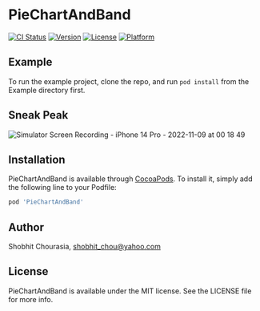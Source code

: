 # PieChartAndBand

[![CI Status](https://img.shields.io/travis/ShobhitChourasia/PieChartAndBand.svg?style=flat)](https://travis-ci.org/ShobhitChourasia/PieChartAndBand)
[![Version](https://img.shields.io/cocoapods/v/PieChartAndBand.svg?style=flat)](https://cocoapods.org/pods/PieChartAndBand)
[![License](https://img.shields.io/cocoapods/l/PieChartAndBand.svg?style=flat)](https://cocoapods.org/pods/PieChartAndBand)
[![Platform](https://img.shields.io/cocoapods/p/PieChartAndBand.svg?style=flat)](https://cocoapods.org/pods/PieChartAndBand)

## Example

To run the example project, clone the repo, and run `pod install` from the Example directory first.

## Sneak Peak
![Simulator Screen Recording - iPhone 14 Pro - 2022-11-09 at 00 18 49](https://user-images.githubusercontent.com/22883274/200650030-dd9143db-1fa4-4fab-ad53-b7c88f845e75.gif)

## Installation

PieChartAndBand is available through [CocoaPods](https://cocoapods.org). To install
it, simply add the following line to your Podfile:

```ruby
pod 'PieChartAndBand'
```

## Author

Shobhit Chourasia, shobhit_chou@yahoo.com

## License

PieChartAndBand is available under the MIT license. See the LICENSE file for more info.
